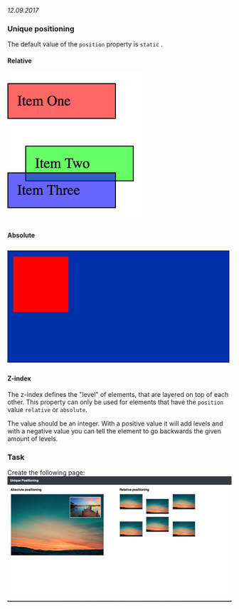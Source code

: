 *12.09.2017*

### Unique positioning
  The default value of the `position` property is `static` .

#### Relative
![relative](https://raw.githubusercontent.com/afuh/DCI/master/images/relative.png)

#### Absolute
![relative](https://raw.githubusercontent.com/afuh/DCI/master/images/absolute.png)

#### Z-index
The z-index defines the "level" of elements, that are layered on top of each other. This property can only be used for elements that have the `position` value `relative` or `absolute`.

The value should be an integer. With a positive value it will add levels and with a negative value you can tell the element to go backwards the given amount of levels.

### Task

Create the following page:
![a](https://raw.githubusercontent.com/afuh/DCI/master/images/css2.png)
